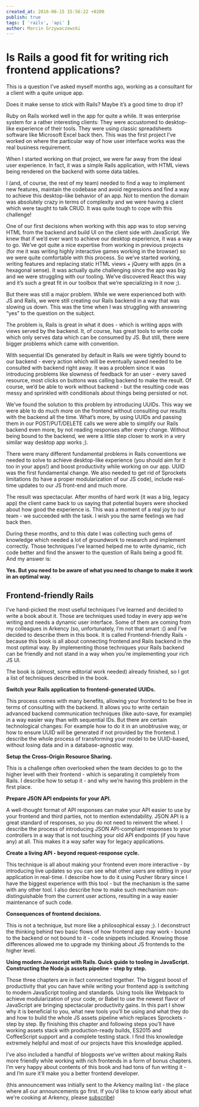 ```yaml
---
created_at: 2016-06-15 15:56:22 +0200
publish: true
tags: [ 'rails', 'api' ]
author: Marcin Grzywaczewski
---
```


# Is Rails a good fit for writing rich frontend applications?

This is a question I’ve asked myself months ago, working as a consultant for a client with a quite unique app.


Does it make sense to stick with Rails? Maybe it’s a good time to drop it?

Ruby on Rails worked well in the app for quite a while. It was enterprise system for a rather interesting clients: They were accustomed to desktop-like experience of their tools. They were using classic spreadsheets software like Microsoft Excel back then. This was the first project I’ve worked on where the particular way of how user interface works was the real business requirement.

<!-- more -->

When I started working on that project, we were far away from the ideal user experience. In fact, it was a simple Rails application, with HTML views being rendered on the backend with some data tables.

I (and, of course, the rest of my team) needed to find a way to implement new features, maintain the codebase and avoid regressions and find a way to achieve this desktop-like behavior of an app. Not to mention the domain was absolutely crazy in terms of complexity and we were having a client which were taught to talk CRUD. It was quite tough to cope with this challenge!

One of our first decisions when working with this app was to stop serving HTML from the backend and build UI on the client side with JavaScript. We knew that if we’d ever want to achieve our desktop experience, it was a way to go. We’ve got quite a nice expertise from working in previous projects (for me it was  writing highly interactive games working in the browser) so we were quite comfortable with this process. So we’ve started working, writing features and replacing static HTML views + jQuery with apps (in a hexagonal sense). It was actually quite challenging since the app was big and we were struggling with our tooling. We’ve discovered React this way and it’s such a great fit in our toolbox that we’re specializing in it now ;).

But there was still a major problem. While we were experienced both with JS and Rails, we were still creating our Rails backend in a way that was slowing us down. This was the time when I was struggling with answering “yes” to the question on the subject.

The problem is, Rails is great in what it does - which is writing apps with views served by the backend. It, of course, has great tools to write code which only serves data which can be consumed by JS. But still, there were bigger problems which came with convention.

With sequential IDs generated by default in Rails we were tightly bound to our backend - every action which will be eventually saved needed to be consulted with backend right away. It was a problem since it was introducing problems like slowness of feedback for an user - every saved resource, most clicks on buttons was calling backend to make the result. Of course, we’d be able to work without backend - but the resulting code was messy and sprinkled with conditionals about things being persisted or not.

We’ve found the solution to this problem by introducing UUIDs. This way we were able to do much more on the frontend without consulting our results with the backend all the time. What’s more, by using UUIDs and passing them in our POST/PUT/DELETE calls we were able to simplify our Rails backend even more, by not reading responses after every change. Without being bound to the backend, we were a little step closer to work in a very similar way desktop app works ;).

There were many different fundamental problems in Rails conventions we needed to solve to achieve desktop-like experience (you should aim for it too in your apps!) and boost productivity while working on our app.  UUID was the first fundamental change. We also needed to get rid of Sprockets limitations (to have a proper modularization of our JS code), include real-time updates to our JS front-end and much more.

The result was spectacular. After months of hard work (it was a big, legacy app) the client came back to us saying that potential buyers were shocked about how good the experience is. This was a moment of a real joy to our team - we succeeded with the task. I wish you the same feelings we had back then.

During these months, and to this date I was collecting such gems of knowledge which needed a lot of groundwork to research and implement correctly. Those techniques I’ve learned helped me to write dynamic, rich code better and find the answer to the question of Rails being a good fit. And my answer is:


**Yes. But you need to be aware of what you need to change to make it work in an optimal way**.

## Frontend-friendly Rails

I’ve hand-picked the most useful techniques I’ve learned and decided to write a book about it. Those are techniques used today in every app we’re writing and needs a dynamic user interface. Some of them are coming from my colleagues in Arkency (so, unfortunately, I’m not that smart :() and I’ve decided to describe them in this book. It is called Frontend-friendly Rails - because this book is all about connecting frontend and Rails backend in the most optimal way. By implementing those techniques your Rails backend can be friendly and not stand in a way when you’re implementing your rich JS UI.

The book is (almost, some editorial work needed) already finished, so I got a list of techniques described in the book.

**Switch your Rails application to frontend-generated UUIDs.**

This process comes with many benefits, allowing your frontend to be free in terms of consulting with the backend. It allows you to write certain advanced backend communication techniques (like auto-save, for example) in a way easier way than with sequential IDs. But there are certain technological changes: For example how to do it in an unobtrusive way, or how to ensure UUID will be generated if not provided by the frontend. I describe the whole process of transforming your model to be UUID-based, without losing data and in a database-agnostic way.

**Setup the Cross-Origin Resource Sharing.**

This is a challenge often overlooked when the team decides to go to the higher level with their frontend - which is separating it completely from Rails. I describe how to setup it - and why we’re having this problem in the first place.

**Prepare JSON API endpoints for your API.**

 A well-thought format of API responses can make your API easier to use by your frontend and third parties, not to mention extendability. JSON API is a great standard of responses, so you do not need to reinvent the wheel. I describe the process of introducing JSON API-compliant responses to your controllers in a way that is not touching your old API endpoints (if you have any) at all. This makes it a way safer way for legacy applications.

**Create a living API - beyond request-response cycle.**

This technique is all about making your frontend even more interactive - by introducing live updates so you can see what other users are editing in your application in real-time. I describe how to do it using Pusher library since I have the biggest experience with this tool - but the mechanism is the same with any other tool. I also describe how to make such mechanism non-distinguishable from the current user actions, resulting in a way easier maintenance of such code.

**Consequences of frontend decisions.**

This is not a technique, but more like a philosophical essay ;). I deconstruct the thinking behind two basic flows of how frontend app may work - bound to the backend or not bound to it - code snippets included. Knowing those differences allowed me to upgrade my thinking about JS frontends to the higher level.

**Using modern Javascript with Rails. Quick guide to tooling in JavaScript. Constructing the Node.js assets pipeline - step by step.**

Those three chapters are in fact connected together. The biggest boost of productivity that you can have while writing your frontend app is switching to modern JavaScript tooling and standards. Using tools like Webpack to achieve modularization of your code, or Babel to use the newest flavor of JavaScript are bringing spectacular productivity gains. In this part I show why it is beneficial to you, what new tools you’ll be using and what they do and how to build the whole JS assets pipeline which replaces Sprockets - step by step. By finishing this chapter and following steps you’ll have working assets stack with production-ready builds, ES2015 and CoffeeScript support and a complete testing stack. I find this knowledge extremely helpful and most of our projects have this knowledge applied.


I’ve also included a handful of blogposts we’ve written about making Rails more friendly while working with rich frontends in a form of bonus chapters. I’m very happy about contents of this book and had tons of fun writing it - and I’m sure it’ll make you a better frontend developer.

(this announcement was initially sent to the Arkency mailing list - the place where all our announcements go first. If you'd like to know early about what we're cooking at Arkency, please [subscribe](http://arkency.com/newsletter/))
